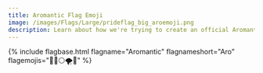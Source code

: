 ```yaml
---
title: Aromantic Flag Emoji
image: /images/Flags/Large/prideflag_big_aroemoji.png
description: Learn about how we're trying to create an official Aromantic Flag Emoji!
---
```


{% include flagbase.html flagname="Aromantic" flagnameshort="Aro" flagemojis="🌲🐸⚪🌪🖤" %}